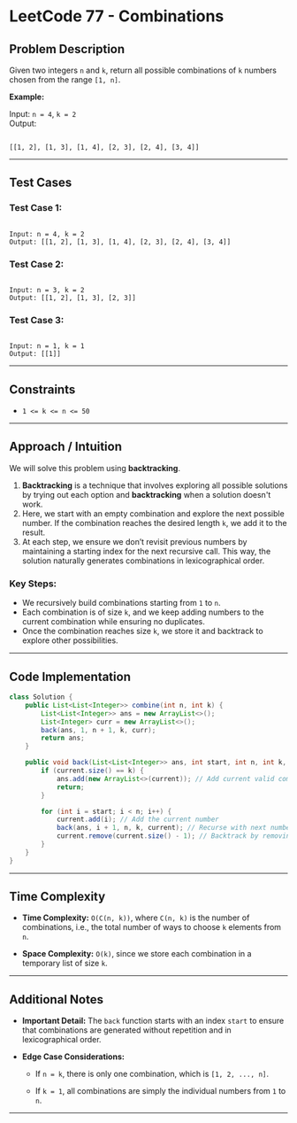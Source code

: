 # LeetCode 77 - Combinations

## Problem Description

Given two integers `n` and `k`, return all possible combinations of `k` numbers chosen from the range `[1, n]`.

**Example:**

Input: `n = 4`, `k = 2`  
Output:  
```

[[1, 2], [1, 3], [1, 4], [2, 3], [2, 4], [3, 4]]

```

---

## Test Cases

### Test Case 1:
```

Input: n = 4, k = 2  
Output: [[1, 2], [1, 3], [1, 4], [2, 3], [2, 4], [3, 4]]

```

### Test Case 2:
```

Input: n = 3, k = 2  
Output: [[1, 2], [1, 3], [2, 3]]

```

### Test Case 3:
```

Input: n = 1, k = 1  
Output: [[1]]

````

---

## Constraints

- `1 <= k <= n <= 50`

---

## Approach / Intuition

We will solve this problem using **backtracking**. 

1. **Backtracking** is a technique that involves exploring all possible solutions by trying out each option and **backtracking** when a solution doesn't work.
2. Here, we start with an empty combination and explore the next possible number. If the combination reaches the desired length `k`, we add it to the result.
3. At each step, we ensure we don’t revisit previous numbers by maintaining a starting index for the next recursive call. This way, the solution naturally generates combinations in lexicographical order.

### Key Steps:

- We recursively build combinations starting from `1` to `n`.
- Each combination is of size `k`, and we keep adding numbers to the current combination while ensuring no duplicates.
- Once the combination reaches size `k`, we store it and backtrack to explore other possibilities.

---

## Code Implementation

```java
class Solution {
    public List<List<Integer>> combine(int n, int k) {
        List<List<Integer>> ans = new ArrayList<>();
        List<Integer> curr = new ArrayList<>();
        back(ans, 1, n + 1, k, curr);
        return ans;
    }

    public void back(List<List<Integer>> ans, int start, int n, int k, List<Integer> current) {
        if (current.size() == k) {
            ans.add(new ArrayList<>(current)); // Add current valid combination
            return;
        }

        for (int i = start; i < n; i++) {
            current.add(i); // Add the current number
            back(ans, i + 1, n, k, current); // Recurse with next number
            current.remove(current.size() - 1); // Backtrack by removing the last number
        }
    }
}
````

---

## Time Complexity

- **Time Complexity:** `O(C(n, k))`, where `C(n, k)` is the number of combinations, i.e., the total number of ways to choose `k` elements from `n`.
    
- **Space Complexity:** `O(k)`, since we store each combination in a temporary list of size `k`.
    

---

## Additional Notes

- **Important Detail:** The `back` function starts with an index `start` to ensure that combinations are generated without repetition and in lexicographical order.
    
- **Edge Case Considerations:**
    
    - If `n = k`, there is only one combination, which is `[1, 2, ..., n]`.
        
    - If `k = 1`, all combinations are simply the individual numbers from `1` to `n`.
        

---

